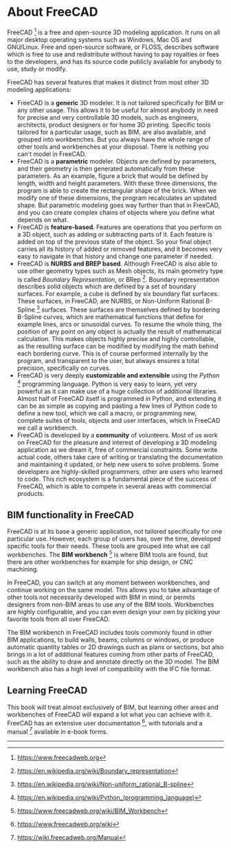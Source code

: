 # About FreeCAD

<insert FreeCAD image>

FreeCAD [^1] is a free and open-source 3D modeling application. It runs on all major desktop operating systems such as Windows, Mac OS and GNU/Linux. Free and open-source software, or FLOSS, describes software which is free to use and redistribute without having to pay royalties or fees to the developers, and has its source code publicly available for anybody to use, study or modify.

FreeCAD has several features that makes it distinct from most other 3D modeling applications:

* FreeCAD is a **generic** 3D modeler. It is not tailored specifically for BIM or any other usage. This allows it to be useful for almost anybody in need for precise and very controllable 3D models, such as engineers, architects, product designers or for home 3D printing. Specific tools tailored for a particular usage, such as BIM, are also available, and grouped into workbenches. But you always have the whole range of other tools and workbenches at your disposal. There is nothing you can't model in FreeCAD.
* FreeCAD is a **parametric** modeler. Objects are defined by parameters, and their geometry is then generated automatically from these parameters. As an example, figure a brick that would be defined by length, width and height parameters. With these three dimensions, the program is able to create the rectangular shape of the brick. When we modify one of these dimensions, the program recalculates an updated shape. But parametric modeling goes way further than that in FreeCAD, and you can create complex chains of objects where you define what depends on what.
* FreeCAD is **feature-based**. Features are operations that you perform on a 3D object, such as adding or subtracting parts of it. Each feature is added on top of the previous state of the object. So your final object carries all its history of added or removed features, and it becomes very easy to navigate in that history and change one parameter if needed.
* FreeCAD is **NURBS and BREP based**. Although FreeCAD is also able to use other geometry types such as Mesh objects, its main geometry type is called *Boundary Representation*, or BRep [^2]. Boundary representation describes solid objects which are defined by a set of boundary surfaces. For example, a cube is defined by six boundary flat surfaces. These surfaces, in FreeCAD, are NURBS, or Non-Uniform Rational B-Spline [^3] surfaces. These surfaces are themselves defined by bordering B-Spline curves, which are mathematical functions that define for example lines, arcs or sinusoidal curves. To resume the whole thing, the position of any point on any object is actually the result of mathematical calculation. This makes objects highly precise and highly controllable, as the resulting surface can be modified by modifying the math behind each bordering curve. This is of course performed internally by the program, and transparent to the user, but always ensures a total precision, specifically on curves.
* FreeCAD is very deeply **customizable and extensible** using the *Python* [^4] programming language.  Python is very easy to learn, yet very powerful as it can make use of a huge collection of additional libraries. Almost half of FreeCAD itself is programmed in Python, and extending it can be as simple as copying and pasting a few lines of Python code to define a new tool, which we call a macro, or programming new, complete suites of tools, objects and user interfaces, which in FreeCAD we call a workbench.
* FreeCAD is developed by a **community** of volunteers. Most of us work on FreeCAD for the pleasure and interest of developing a 3D modeling application as we dream it, free of commercial constraints. Some write actual code, others take care of writing or translating the documentation and maintaining it updated, or  help new users to solve problems. Some developers are highly-skilled programmers, other are users who learned to code. This rich ecosystem is a fundamental piece of the success of FreeCAD, which is able to compete in several areas with commercial products.

## BIM functionality in FreeCAD

FreeCAD is at its base a generic application, not tailored specifically for one particular use. However, each group of users has, over the time, developed specific tools for their needs. These tools are grouped into what we call *workbenches*. The **BIM workbench** [^5] is where BIM tools are found, but there are other workbenches for example for ship design, or CNC machining.

In FreeCAD, you can switch at any moment between workbenches, and continue working on the same model. This allows you to take advantage of other tools not necessarily developed with BIM in mind, or permits designers from non-BIM areas to use any of the BIM tools. Workbenches are highly configurable,  and you can even design your own by picking your favorite tools from all over FreeCAD.

The BIM workbench in FreeCAD includes tools commonly found in other BIM applications, to build walls, beams, columns or windows, or produce automatic quantity tables or 2D drawings such as  plans or sections, but also brings in a lot of additional features coming from other parts of FreeCAD, such as the ability to draw and annotate directly on the 3D model. The BIM workbench also has a high level of compatibility with the IFC file format.

<talk about NativeIFC>

## Learning FreeCAD

This book will treat almost exclusively of BIM, but learning other areas and workbenches of FreeCAD will expand a lot what you can achieve with it. FreeCAD has an extensive user documentation [^6], with tutorials and a manual [^7] available in e-book forms.

---

[^1]: https://www.freecadweb.org
[^2]: https://en.wikipedia.org/wiki/Boundary_representation
[^3]: https://en.wikipedia.org/wiki/Non-uniform_rational_B-spline
[^4]: https://en.wikipedia.org/wiki/Python_(programming_language)
[^5]: https://www.freecadweb.org/wiki/BIM_Workbench
[^6]: https://www.freecadweb.org/wiki
[^7]: https://wiki.freecadweb.org/Manual
